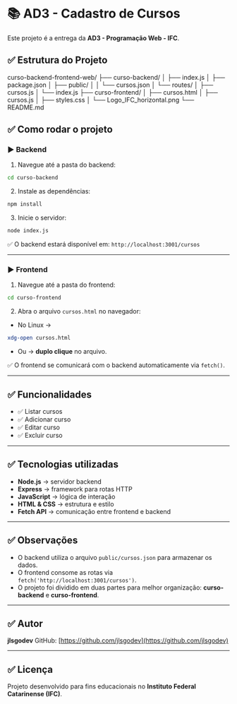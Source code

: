 
# 📚 AD3 - Cadastro de Cursos

Este projeto é a entrega da **AD3 - Programação Web - IFC**.


## ✅ Estrutura do Projeto


curso-backend-frontend-web/
├── curso-backend/
│   ├── index.js
│   ├── package.json
│   ├── public/
│   │   └── cursos.json
│   └── routes/
│       ├── cursos.js
│       └── index.js
├── curso-frontend/
│   ├── cursos.html
│   ├── cursos.js
│   ├── styles.css
│   └── Logo\_IFC\_horizontal.png
└── README.md

## ✅ Como rodar o projeto

### ▶️ Backend

1. Navegue até a pasta do backend:

```bash
cd curso-backend
````

2. Instale as dependências:

```bash
npm install
```

3. Inicie o servidor:

```bash
node index.js
```

✅ O backend estará disponível em:
`http://localhost:3001/cursos`

---

### ▶️ Frontend

1. Navegue até a pasta do frontend:

```bash
cd curso-frontend
```

2. Abra o arquivo `cursos.html` no navegador:

* No Linux →

```bash
xdg-open cursos.html
```

* Ou → **duplo clique** no arquivo.

✅ O frontend se comunicará com o backend automaticamente via `fetch()`.

---

## ✅ Funcionalidades

* ✅ Listar cursos
* ✅ Adicionar curso
* ✅ Editar curso
* ✅ Excluir curso

---

## ✅ Tecnologias utilizadas

* **Node.js** → servidor backend
* **Express** → framework para rotas HTTP
* **JavaScript** → lógica de interação
* **HTML & CSS** → estrutura e estilo
* **Fetch API** → comunicação entre frontend e backend

---

## ✅ Observações

* O backend utiliza o arquivo `public/cursos.json` para armazenar os dados.
* O frontend consome as rotas via `fetch('http://localhost:3001/cursos')`.
* O projeto foi dividido em duas partes para melhor organização: **curso-backend** e **curso-frontend**.

---

## ✅ Autor

**jlsgodev**
GitHub: [https://github.com/jlsgodev](https://github.com/jlsgodev)

---

## ✅ Licença

Projeto desenvolvido para fins educacionais no **Instituto Federal Catarinense (IFC)**.

